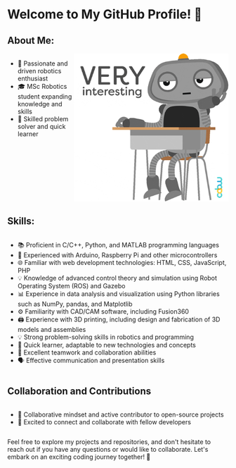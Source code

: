 # Welcome to My GitHub Profile! 👋

## About Me:

<div style="display: flex;">
    <div style="flex: 30%;">
        <ul>
            <li>🤖 Passionate and driven robotics enthusiast</li>
            <li>🎓 MSc Robotics student expanding knowledge and skills</li>
            <li>🔧 Skilled problem solver and quick learner</li>
        </ul>
    </div>
    <div style="flex: 70%;">
        <img src="https://github.com/Jubu-Jubu/Jubu-Jubu/blob/main/giphy2.gif" alt="Profile GIF">
    </div>
</div>


## Skills:


<div style="display: flex;">
    <div style="flex: 100%;">
        <ul>
            <li>📚 Proficient in C/C++, Python, and MATLAB programming languages</li>
            <li>🔌 Experienced with Arduino, Raspberry Pi and other microcontrollers</li>
            <li>🌐 Familiar with web development technologies: HTML, CSS, JavaScript, PHP</li>
            <li>💡 Knowledge of advanced control theory and simulation using Robot Operating System (ROS) and Gazebo</li>
            <li>📊 Experience in data analysis and visualization using Python libraries such as NumPy, pandas, and Matplotlib</li>
            <li>⚙️ Familiarity with CAD/CAM software, including Fusion360</li>
            <li>🖨️ Experience with 3D printing, including design and fabrication of 3D models and assemblies</li>
            <li>💡 Strong problem-solving skills in robotics and programming</li>
            <li>🚀 Quick learner, adaptable to new technologies and concepts</li>
            <li>👥 Excellent teamwork and collaboration abilities</li>
            <li>🗣️ Effective communication and presentation skills</li>
        </ul>
    </div>
</div>


## Collaboration and Contributions

<div style="display: flex;">
    <div style="flex: 100%;">
        <ul>
            <li>🤝 Collaborative mindset and active contributor to open-source projects</li>
            <li>🌟 Excited to connect and collaborate with fellow developers</li>
        </ul>
    </div>
</div>

Feel free to explore my projects and repositories, and don't hesitate to reach out if you have any questions or would like to collaborate. Let's embark on an exciting coding journey together! 🚀

<!--
**Jubu-Jubu/Jubu-Jubu** is a ✨ _special_ ✨ repository because its `README.md` (this file) appears on your GitHub profile.

Here are some ideas to get you started:

- 🔭 I’m currently working on ...
- 🌱 I’m currently learning ...
- 👯 I’m looking to collaborate on ...
- 🤔 I’m looking for help with ...
- 💬 Ask me about ...
- 📫 How to reach me: ...
- 😄 Pronouns: ...
- ⚡ Fun fact: ...
-->

